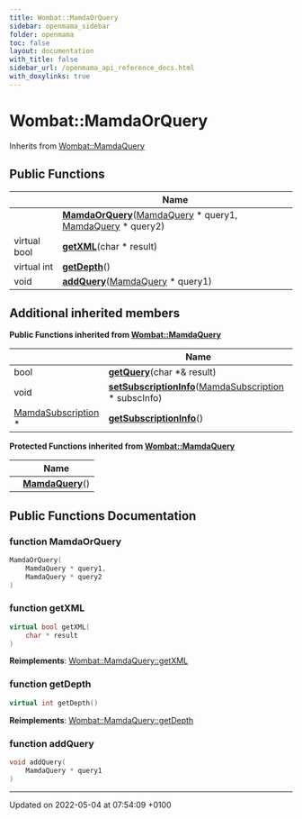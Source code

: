 ```yaml
---
title: Wombat::MamdaOrQuery
sidebar: openmama_sidebar
folder: openmama
toc: false
layout: documentation
with_title: false
sidebar_url: /openmama_api_reference_docs.html
with_doxylinks: true
---
```


# Wombat::MamdaOrQuery





Inherits from [Wombat::MamdaQuery](classWombat_1_1MamdaQuery.html)

## Public Functions

|                | Name           |
| -------------- | -------------- |
| | **[MamdaOrQuery](classWombat_1_1MamdaOrQuery.html#function-mamdaorquery)**([MamdaQuery](classWombat_1_1MamdaQuery.html) * query1, [MamdaQuery](classWombat_1_1MamdaQuery.html) * query2) |
| virtual bool | **[getXML](classWombat_1_1MamdaOrQuery.html#function-getxml)**(char * result) |
| virtual int | **[getDepth](classWombat_1_1MamdaOrQuery.html#function-getdepth)**() |
| void | **[addQuery](classWombat_1_1MamdaOrQuery.html#function-addquery)**([MamdaQuery](classWombat_1_1MamdaQuery.html) * query1) |

## Additional inherited members

**Public Functions inherited from [Wombat::MamdaQuery](classWombat_1_1MamdaQuery.html)**

|                | Name           |
| -------------- | -------------- |
| bool | **[getQuery](classWombat_1_1MamdaQuery.html#function-getquery)**(char *& result) |
| void | **[setSubscriptionInfo](classWombat_1_1MamdaQuery.html#function-setsubscriptioninfo)**([MamdaSubscription](classWombat_1_1MamdaSubscription.html) * subscInfo) |
| [MamdaSubscription](classWombat_1_1MamdaSubscription.html) * | **[getSubscriptionInfo](classWombat_1_1MamdaQuery.html#function-getsubscriptioninfo)**() |

**Protected Functions inherited from [Wombat::MamdaQuery](classWombat_1_1MamdaQuery.html)**

|                | Name           |
| -------------- | -------------- |
| | **[MamdaQuery](classWombat_1_1MamdaQuery.html#function-mamdaquery)**() |


## Public Functions Documentation

### function MamdaOrQuery

```cpp
MamdaOrQuery(
    MamdaQuery * query1,
    MamdaQuery * query2
)
```


### function getXML

```cpp
virtual bool getXML(
    char * result
)
```


**Reimplements**: [Wombat::MamdaQuery::getXML](classWombat_1_1MamdaQuery.html#function-getxml)


### function getDepth

```cpp
virtual int getDepth()
```


**Reimplements**: [Wombat::MamdaQuery::getDepth](classWombat_1_1MamdaQuery.html#function-getdepth)


### function addQuery

```cpp
void addQuery(
    MamdaQuery * query1
)
```


-------------------------------

Updated on 2022-05-04 at 07:54:09 +0100